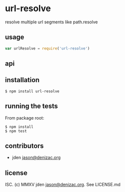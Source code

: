 # url-resolve
resolve multiple url segments like path.resolve

## usage
```js
var urlResolve = require('url-resolve')
```


## api


## installation

    $ npm install url-resolve


## running the tests

From package root:

    $ npm install
    $ npm test


## contributors

- jden <jason@denizac.org>


## license

ISC. (c) MMXV jden <jason@denizac.org>. See LICENSE.md
